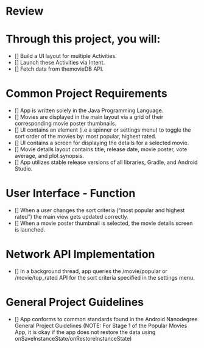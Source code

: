 # Review

# Through this project, you will:
 * [] Build a UI layout for multiple Activities.
 * [] Launch these Activities via Intent.
 * [] Fetch data from themovieDB API.

# Common Project Requirements
 * [] App is written solely in the Java Programming Language.
 * [] Movies are displayed in the main layout via a grid of their corresponding movie poster thumbnails.
 * [] UI contains an element (i.e a spinner or settings menu) to toggle the sort order of the movies by: most popular, highest rated.
 * [] UI contains a screen for displaying the details for a selected movie.
 * [] Movie details layout contains title, release date, movie poster, vote average, and plot synopsis.
 * [] App utilizes stable release versions of all libraries, Gradle, and Android Studio.

# User Interface - Function
 * [] When a user changes the sort criteria (“most popular and highest rated”) the main view gets updated correctly.
 * [] When a movie poster thumbnail is selected, the movie details screen is launched.

# Network API Implementation
 * [] In a background thread, app queries the /movie/popular or /movie/top_rated API for the sort criteria specified in the settings menu.

# General Project Guidelines
 * [] App conforms to common standards found in the Android Nanodegree General Project Guidelines
 (NOTE: For Stage 1 of the Popular Movies App, it is okay if the app does not restore the data using onSaveInstanceState/onRestoreInstanceState)

